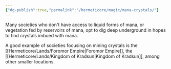 ```yaml
---
{"dg-publish":true,"permalink":"/hermeticore/magic/mana-crystals/"}
---
```


Many societies who don't have access to liquid forms of mana, or vegetation fed by reservoirs of mana, opt to dig deep underground in hopes to find crystals imbued with mana.

A good example of societies focusing on mining crystals is the [[Hermeticore/Lands/Foromor Empire\|Foromor Empire]], the [[Hermeticore/Lands/Kingdom of Kradsun\|Kingdom of Kradsun]], among other smaller locations.

